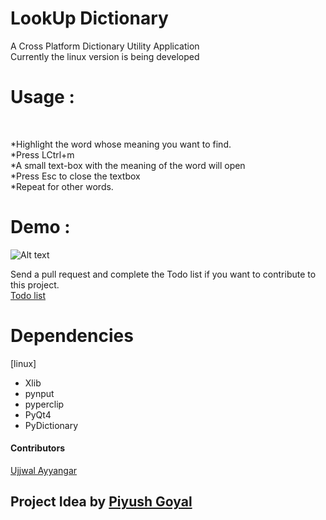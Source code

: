 # LookUp Dictionary
A Cross Platform Dictionary Utility Application<br/>
 Currently the linux version is being developed 
<h1> Usage : </h1> <br/>

*Highlight the word whose meaning you want to find.<br/>
*Press LCtrl+m<br/>
*A small text-box with the meaning of the word will open<br/>
*Press Esc to close the textbox<br/>
*Repeat for other words.<br/>

# Demo :

![Alt text](https://github.com/GDGVIT/LookUp_Dictionary/blob/master/DemoScreenshot.gif)

Send a pull request and complete the Todo list if you want to contribute to this project. <br/> 
<a href ="https://github.com/GDGVIT/LookUp_Dictionary/blob/master/Partial/Todo.md"> Todo list<a><br/>

# Dependencies
[linux]
* Xlib
* pynput
* pyperclip
* PyQt4
* PyDictionary

<h4> Contributors </h4> 
<a href="https://github.com/UjjwalAyyangar">Ujjwal Ayyangar </a><br/>
<h2>Project Idea by <a href="https://github.com/PiyushGoyal443">Piyush Goyal</a></h2><br />
